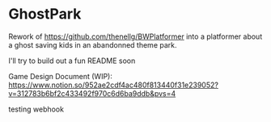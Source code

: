 # GhostPark
Rework of https://github.com/thenellg/BWPlatformer into a platformer about a ghost saving kids in an abandonned theme park.

I'll try to build out a fun README soon


Game Design Document (WIP):
https://www.notion.so/952ae2cdf4ac480f813440f31e239052?v=312783b6bf2c433492f970c6d6ba9ddb&pvs=4

testing webhook
